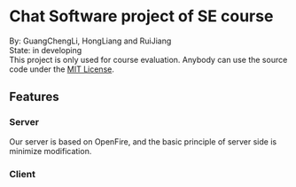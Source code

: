 # Chat Software project of SE course
By: GuangChengLi, HongLiang and RuiJiang  
State: in developing  
This project is only used for course evaluation.
Anybody can use the source code under the [MIT License](https://github.com/Li-GuangCheng/Chat-Software-project-of-SE-course/blob/master/LICENSE "MIT License").

## Features

### Server
Our server is based on OpenFire, and the basic principle of server side is minimize modification.
### Client
